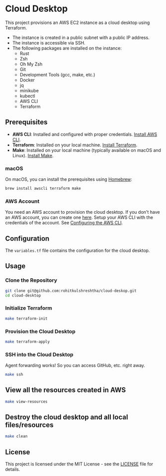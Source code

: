 # Cloud Desktop

This project provisions an AWS EC2 instance as a cloud desktop using Terraform. 

* The instance is created in a public subnet with a public IP address.
* The instance is accessible via SSH. 
* The following packages are installed on the instance:
  * Rust
  * Zsh
  * Oh My Zsh
  * Git
  * Development Tools (gcc, make, etc.)  
  * Docker
  * jq
  * minikube
  * kubectl
  * AWS CLI
  * Terraform

## Prerequisites

- **AWS CLI**: Installed and configured with proper credentials. [Install AWS CLI](https://docs.aws.amazon.com/cli/latest/userguide/install-cliv2.html).
- **Terraform**: Installed on your local machine. [Install Terraform](https://www.terraform.io/downloads.html).
- **Make**: Installed on your local machine (typically available on macOS and Linux). [Install Make](https://www.gnu.org/software/make/).

### macOS
On macOS, you can install the prerequisites using [Homebrew](https://brew.sh/):

```bash
brew install awscli terraform make
```

### AWS Account

You need an AWS account to provision the cloud desktop. If you don't have an AWS account, 
you can create one [here](https://aws.amazon.com/). Setup your AWS CLI with the credentials
of the account. See [Configuring the AWS CLI](https://docs.aws.amazon.com/cli/latest/userguide/cli-configure-quickstart.html).

## Configuration

The `variables.tf` file contains the configuration for the cloud desktop.

## Usage

### Clone the Repository

```bash
git clone git@github.com:rohitkulshreshtha/cloud-deskop.git 
cd cloud-desktop
```

### Initialize Terraform

```bash
make terraform-init
```

### Provision the Cloud Desktop

```bash
make terraform-apply
```

### SSH into the Cloud Desktop

Agent forwarding works! So you can access GitHub, etc. right away.

```bash
make ssh
```

## View all the resources created in AWS
```bash
make view-resources
```

## Destroy the cloud desktop and all local files/resources

```bash
make clean
```

## License

This project is licensed under the MIT License - see the [LICENSE](LICENSE) file for details.
